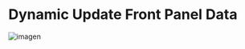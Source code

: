 # Dynamic Update Front Panel Data

![imagen](https://github.com/user-attachments/assets/c978b7b1-ad67-47b7-b424-9d211e61dbab)
